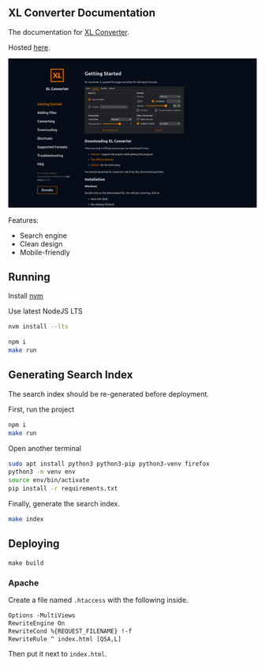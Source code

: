 ## XL Converter Documentation

The documentation for [XL Converter](https://github.com/JacobDev1/xl-converter).

Hosted [here](https://xl-docs.codepoems.eu).

![](./screenshots/desktop.webp)

Features:
- Search engine
- Clean design
- Mobile-friendly

## Running

Install [nvm](https://github.com/nvm-sh/nvm)

Use latest NodeJS LTS

```bash
nvm install --lts
```

```bash
npm i
make run
```

## Generating Search Index

The search index should be re-generated before deployment.

First, run the project

```bash
npm i
make run
```

Open another terminal

```bash
sudo apt install python3 python3-pip python3-venv firefox
python3 -m venv env
source env/bin/activate
pip install -r requirements.txt
```

Finally, generate the search index.

```bash
make index
```

## Deploying

```
make build
```

### Apache

Create a file named `.htaccess` with the following inside.

```
Options -MultiViews
RewriteEngine On
RewriteCond %{REQUEST_FILENAME} !-f
RewriteRule ^ index.html [QSA,L]
```

Then put it next to `index.html`.
